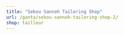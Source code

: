```yaml
---
title: "Sekou Sannoh Tailoring Shop"
url: /ganta/sekou-sannoh-tailoring-shop-2/
shop: tailleur
---
```

